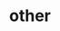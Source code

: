 ---
title: "other"
info: "These are a few other things I have creatyed in the past."
images: ["../../images/site_images/other/home_other_chester.jpg","../../images/site_images/other/detail_other_galaxy.png","../../images/site_images/other/detail_other_mj.jpg","../../images/site_images/other/detail_other_pocket_mockup.png","../../images/site_images/other/detail_other_purity_mockup.png","../../images/site_images/other/detail_other_quality_mockup.png","../../images/site_images/other/detail_other_razor_mockup.png","../../images/site_images/other/detail_other_studiokillers.jpg","../../images/site_images/other/detail_other_unknown.jpg","../../images/site_images/other/detail_other_wolf.jpg"]
---